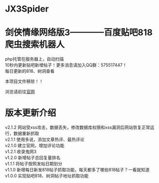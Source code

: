 # JX3Spider

剑侠情缘网络版3————百度贴吧818爬虫搜索机器人
====
php托管在服务器上，自动扫描      
10秒内更新贴吧新增帖子！更多消息请加入QQ群：575517447！   
每日更新的818、树洞查看  
  
本项目文件移除！！

浏览请前往[官网](http://www.jx3818.top/)

           
版本更新介绍
===
v2.1.2 网站受xss攻击，数据丢失，修改数据库权限和xss漏洞后网站恢复正常运行，数据重新抓取   
v2.1.1 使用多说，添加文章热评、最热评论   
v2.1.0 建立官网，增加评论功能      
v1.2.1 收录鬼网3     
v1.2.0 新增帖子总回复量排名   
v1.1.1 将帖子按照发帖日期划分    
v1.1.0 新增每日新发818帖子抓取功能，每天都多了哪些818帖子？一看就知道    
v1.0.0 实现贴吧818、树洞帖子地址抓取功能






